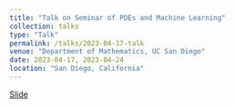 ```yaml
---
title: "Talk on Seminar of PDEs and Machine Learning"
collection: talks
type: "Talk"
permalink: /talks/2023-04-17-talk
venue: "Department of Mathematics, UC San Diego"
date: 2023-04-17, 2023-04-24
location: "San Diego, California"
---
```

[Slide](https://Zunding.github.io/files/Machine_learning_workshop.pdf)
